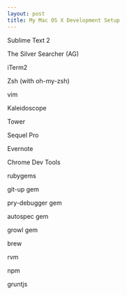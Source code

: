 ```yaml
---
layout: post
title: My Mac OS X Development Setup
---
```


Sublime Text 2

The Silver Searcher (AG)

iTerm2 

Zsh (with oh-my-zsh)

vim

Kaleidoscope

Tower

Sequel Pro

Evernote

Chrome Dev Tools

rubygems

git-up gem

pry-debugger gem

autospec gem

growl gem

brew

rvm 

npm

gruntjs
